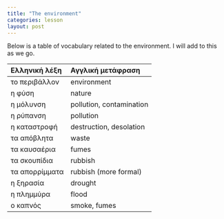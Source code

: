 ```yaml
---
title: "The environment"
categories: lesson
layout: post
---
```


Below is a table of vocabulary related to the environment. I will add to this as
we go.

| Ελληνική λέξη  | Αγγλική μετάφραση        |
|:----------------|:--------------------------|
| το περιβάλλον  | environment              |
| η φύση         | nature                   |
| η μόλυνση      | pollution, contamination |
| η ρύπανση      | pollution                |
| η καταστροφή   | destruction, desolation  |
| τα απόβλητα    | waste                    |
| τα καυσαέρια   | fumes                    |
| τα σκουπίδια   | rubbish                  |
| τα απορρίμματα | rubbish (more formal)    |
| η ξηρασία      | drought                  |
| η πλημμύρα     | flood                    |
| ο καπνός       | smoke, fumes             |
